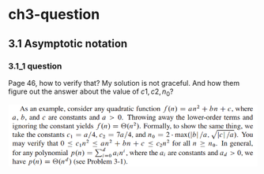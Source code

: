 # ch3-question

## 3.1 Asymptotic notation 

### 3.1_1 question

Page 46, how to verify that? My solution is not graceful. And how them figure out the answer about the value of $c1,c2,n_0$?

![refer1](./refer1.png)

